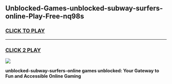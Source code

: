 
## Unblocked-Games-unblocked-subway-surfers-online-Play-Free-nq98s
<h3>
<a href="https://premium76.site?title=unblocked-subway-surfers-online&ref=20M">CLICK TO PLAY</a></h3>
<hr>

<h3>
<a href="https://premium76.site?title=unblocked-subway-surfers-online&ref=20M">CLICK 2 PLAY</a>
  
</h3>

<a href="https://premium76.site?title=unblocked-subway-surfers-online&ref=19M"><img src="https://clearcache.store/games.png"></a>


**unblocked-subway-surfers-online games unblocked: Your Gateway to Fun and Accessible Online Gaming**

